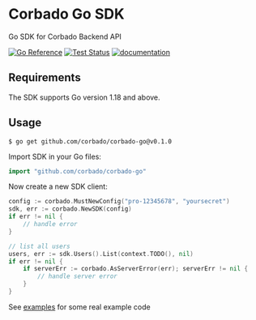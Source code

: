 # Corbado Go SDK

Go SDK for Corbado Backend API

[![Go Reference](https://pkg.go.dev/badge/github.com/corbado/corbado-go.svg)](https://pkg.go.dev/github.com/corbado/corbado-go)
[![Test Status](https://github.com/corbado/corbado-go/workflows/tests/badge.svg)](https://github.com/corbado/corbado-go/actions?query=workflow%3Atests)
[![documentation](https://img.shields.io/badge/documentation-Corbado_Backend_API_Reference-blue.svg)](https://api.corbado.com/docs/api/)

## Requirements

The SDK supports Go version 1.18 and above.

## Usage

```
$ go get github.com/corbado/corbado-go@v0.1.0
```

Import SDK in your Go files:

```go
import "github.com/corbado/corbado-go"
```

Now create a new SDK client:

```go
config := corbado.MustNewConfig("pro-12345678", "yoursecret")
sdk, err := corbado.NewSDK(config)
if err != nil {
	// handle error
}

// list all users
users, err := sdk.Users().List(context.TODO(), nil)
if err != nil {
    if serverErr := corbado.AsServerError(err); serverErr != nil {
	    // handle server error	
    }
}
```

See [examples](https://github.com/corbado/corbado-go/tree/main/examples) for some real example code
